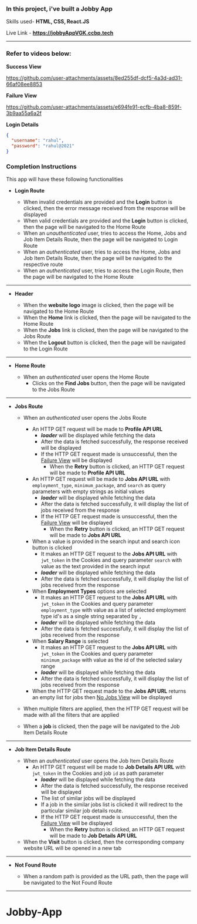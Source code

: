 ### In this project, i've built a **Jobby App** 


Skills used- **HTML, CSS, React.JS**

Live Link - **https://jobbyAppVGK.ccbp.tech**

--------------------------------------------------------------------

### Refer to videos below:


**Success View** <br/>



https://github.com/user-attachments/assets/8ed255df-dcf5-4a3d-ad31-66af08ee8853



**Failure View** <br/>



https://github.com/user-attachments/assets/e694fe91-ecfb-4ba8-859f-3b9aa55a6a2f




**Login Details**



```json
{
  "username": "rahul",
  "password": "rahul@2021"
}
```

### Completion Instructions

This app will have these following functionalities

- **Login Route**

  - When invalid credentials are provided and the **Login** button is clicked, then the error message received from the response will be displayed
  - When valid credentials are provided and the **Login** button is clicked, then the page will be navigated to the Home Route
  - When an _unauthenticated_ user, tries to access the Home, Jobs and Job Item Details Route, then the page will be navigated to Login Route
  - When an _authenticated_ user, tries to access the Home, Jobs and Job Item Details Route, then the page will be navigated to the respective route
  - When an _authenticated_ user, tries to access the Login Route, then the page will be navigated to the Home Route
---------------------------
- **Header**

  - When the **website logo** image is clicked, then the page will be navigated to the Home Route
  - When the **Home** link is clicked, then the page will be navigated to the Home Route
  - When the **Jobs** link is clicked, then the page will be navigated to the Jobs Route
  - When the **Logout** button is clicked, then the page will be navigated to the Login Route

----------------------------
- **Home Route**

  - When an _authenticated_ user opens the Home Route
    - Clicks on the **Find Jobs** button, then the page will be navigated to the Jobs Route
-------------------------------
- **Jobs Route**

  - When an _authenticated_ user opens the Jobs Route
    - An HTTP GET request will be made to **Profile API URL**
      - **_loader_** will be displayed while fetching the data
      - After the data is fetched successfully, the response received will be displayed
      - If the HTTP GET request made is unsuccessful, then the [Failure View](https://assets.ccbp.in/frontend/content/react-js/jobby-app-profile-failure-lg-output.png) will be displayed
        - When the **Retry** button is clicked, an HTTP GET request will be made to **Profile API URL**
    - An HTTP GET request will be made to **Jobs API URL** with `employment_type`, `minimum_package`, and `search` as query parameters with empty strings as initial values
      - **_loader_** will be displayed while fetching the data
      - After the data is fetched successfully, it will display the list of jobs received from the response
      - If the HTTP GET request made is unsuccessful, then the [Failure View](https://assets.ccbp.in/frontend/content/react-js/jobby-app-jobs-failure-lg-output.png) will be displayed
        - When the **Retry** button is clicked, an HTTP GET request will be made to **Jobs API URL**
    - When a value is provided in the search input and search icon button is clicked
      - It makes an HTTP GET request to the **Jobs API URL** with `jwt_token` in the Cookies and query parameter `search` with value as the text provided in the search input
      - **_loader_** will be displayed while fetching the data
      - After the data is fetched successfully, it will display the list of jobs received from the response
    - When **Employment Types** options are selected
      - It makes an HTTP GET request to the **Jobs API URL** with `jwt_token` in the Cookies and query parameter `employment_type` with value as a list of selected employment type id's as a single string separated by `,`
      - **_loader_** will be displayed while fetching the data
      - After the data is fetched successfully, it will display the list of jobs received from the response
    - When **Salary Range** is selected
      - It makes an HTTP GET request to the **Jobs API URL** with `jwt_token` in the Cookies and query parameter `minimum_package` with value as the id of the selected salary range
      - **_loader_** will be displayed while fetching the data
      - After the data is fetched successfully, it will display the list of jobs received from the response
    - When the HTTP GET request made to the **Jobs API URL** returns an empty list for jobs then [No Jobs View](https://assets.ccbp.in/frontend/content/react-js/jobby-app-no-jobs-lg-output.png) will be displayed

  - When multiple filters are applied, then the HTTP GET request will be made with all the filters that are applied

  - When a **job** is clicked, then the page will be navigated to the Job Item Details Route
-------------------------------------

- **Job Item Details Route**

  - When an _authenticated_ user opens the Job Item Details Route
    - An HTTP GET request will be made to **Job Details API URL** with `jwt_token` in the Cookies and job `id` as path parameter
      - **_loader_** will be displayed while fetching the data
      - After the data is fetched successfully, the response received will be displayed
      - The list of similar jobs will be displayed
      - If a job in the similar jobs list is clicked it will redirect to the particular similar job details route.
      - If the HTTP GET request made is unsuccessful, then the [Failure View](https://assets.ccbp.in/frontend/content/react-js/jobby-app-job-details-failure-lg-output.png) will be displayed
        - When the **Retry** button is clicked, an HTTP GET request will be made to **Job Details API URL**
  - When the **Visit** button is clicked, then the corresponding company website URL will be opened in a new tab

-----------------------------
- **Not Found Route**

  - When a random path is provided as the URL path, then the page will be navigated to the Not Found Route


-------------------------------------
# Jobby-App 
